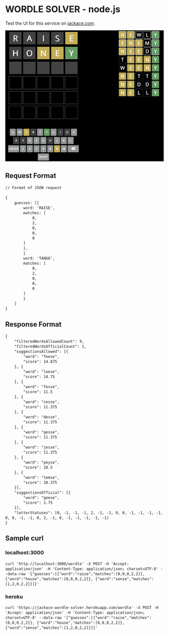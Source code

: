 # WORDLE SOLVER - node.js

Test the UI for this service on [jackace.com](https://www.jackace.com/games/wordle/solver/).

![Screenshot of UI](doc/img/00-screenshot-ui-800x661.png)

## Request Format

    // Format of JSON request

    {
        guesses: [{
            word: 'RAISE',
            matches: [
                0,
                2,
                0,
                0,
                0
            ]
            },
            {
            word: 'TANGO',
            matches: [
                0,
                2,
                0,
                0,
                0
            ]
            }
        ]
    }

## Response Format

    {
        "filteredWordsAllowedCount": 9,
        "filteredWordsOfficialCount": 1,
        "suggestionsAllowed": [{
            "word": "feese",
            "score": 14.875
        }, {
            "word": "leese",
            "score": 14.75
        }, {
            "word": "fesse",
            "score": 11.5
        }, {
            "word": "cesse",
            "score": 11.375
        }, {
            "word": "desse",
            "score": 11.375
        }, {
            "word": "gesse",
            "score": 11.375
        }, {
            "word": "jesse",
            "score": 11.375
        }, {
            "word": "peyse",
            "score": 10.5
        }, {
            "word": "temse",
            "score": 10.375
        }],
        "suggestionsOfficial": [{
            "word": "geese",
            "score": 1.75
        }],
        "letterStatuses": [0, -1, -1, -1, 2, -1, -1, 0, 0, -1, -1, -1, -1, 0, 0, -1, -1, 0, 2, -1, 0, -1, -1, -1, -1, -1]
    }

## Sample curl

### localhost:3000

    curl 'http://localhost:3000/wordle' -X POST -H 'Accept: application/json' -H 'Content-Type: application/json; charset=UTF-8' --data-raw '{"guesses":[{"word":"raise","matches":[0,0,0,2,2]}, {"word":"house","matches":[0,0,0,2,2]}, {"word":"sense","matches":[1,2,0,2,2]}]}'

### heroku

    curl 'https://jackace-wordle-solver.herokuapp.com/wordle' -X POST -H 'Accept: application/json' -H 'Content-Type: application/json; charset=UTF-8' --data-raw '{"guesses":[{"word":"raise","matches":[0,0,0,2,2]}, {"word":"house","matches":[0,0,0,2,2]}, {"word":"sense","matches":[1,2,0,2,2]}]}'
